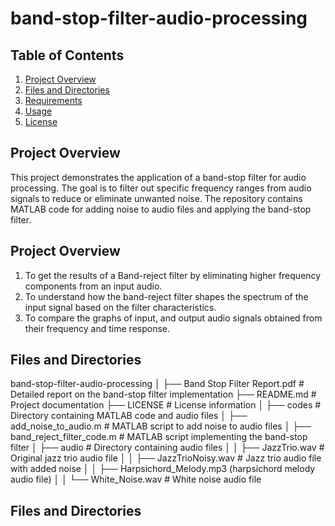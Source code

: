 # band-stop-filter-audio-processing

## Table of Contents
1. [Project Overview](#project-overview)
2. [Files and Directories](#files-and-directories)
3. [Requirements](#requirements)
4. [Usage](#usage)
5. [License](#license)

## Project Overview
This project demonstrates the application of a band-stop filter for audio processing. The goal is to filter out specific frequency ranges from audio signals to reduce or eliminate unwanted noise. The repository contains MATLAB code for adding noise to audio files and applying the band-stop filter.

## Project Overview
1.	To get the results of a Band-reject filter by eliminating higher frequency components from an input audio.
2.	To understand how the band-reject filter shapes the spectrum of the input signal based on the filter characteristics.
3.	To compare the graphs of input, and output audio signals obtained from their frequency and time response.

## Files and Directories
band-stop-filter-audio-processing
│
├── Band Stop Filter Report.pdf # Detailed report on the band-stop filter implementation
├── README.md # Project documentation
├── LICENSE # License information
│
├── codes # Directory containing MATLAB code and audio files
│ ├── add_noise_to_audio.m # MATLAB script to add noise to audio files
│ ├── band_reject_filter_code.m # MATLAB script implementing the band-stop filter
│ ├── audio # Directory containing audio files
│ │ ├── JazzTrio.wav # Original jazz trio audio file
│ │ ├── JazzTrioNoisy.wav # Jazz trio audio file with added noise
│ │ ├── Harpsichord_Melody.mp3 (harpsichord melody audio file)
│ │ └── White_Noise.wav # White noise audio file

## Files and Directories

